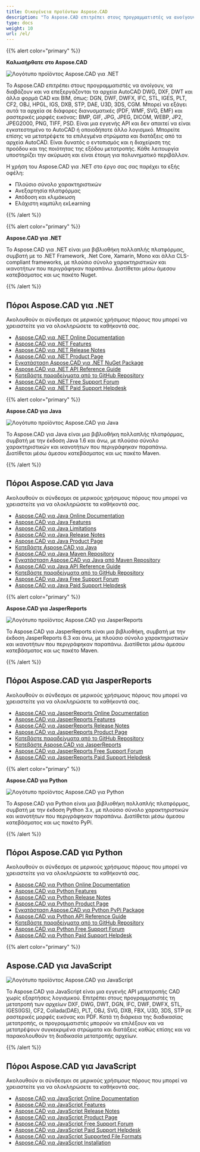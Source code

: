 ```yaml
---
title: Οικογένεια προϊόντων Aspose.CAD
description: "Το Aspose.CAD επιτρέπει στους προγραμματιστές να ανοίγουν, να διαβάζουν και να επεξεργάζονται τα αρχεία AutoCAD DWG, DXF, DWT και άλλα φορμά CAD και BIM, όπως: DGN, DWF, DWFX, IFC, STL, IGES, PLT, CF2, OBJ, HPGL, IGS, DXB, STP, DAE, U3D, 3DS, CGM"
type: docs
weight: 10
url: /el/
---
```


{{% alert color="primary" %}}

**Καλωσήρθατε στο Aspose.CAD**

![Λογότυπο προϊόντος Aspose.CAD για .NET](/_assets/_assets/home_1.png)

Το Aspose.CAD επιτρέπει στους προγραμματιστές να ανοίγουν, να διαβάζουν και να επεξεργάζονται τα αρχεία AutoCAD DWG, DXF, DWT και άλλα φορμά CAD και BIM, όπως: DGN, DWF, DWFX, IFC, STL, IGES, PLT, CF2, OBJ, HPGL, IGS, DXB, STP, DAE, U3D, 3DS, CGM. Μπορεί να εξάγει αυτά τα αρχεία σε διάφορες διανυσματικές (PDF, WMF, SVG, EMF) και ραστερικές μορφές εικόνας: BMP, GIF, JPG, JPEG, DICOM, WEBP, JP2, JPEG2000, PNG, TIFF, PSD. Είναι μια εγγενής API και δεν απαιτεί να είναι εγκατεστημένο το AutoCAD ή οποιοδήποτε άλλο λογισμικό. Μπορείτε επίσης να μετατρέψετε τα επιλεγμένα στρώματα και διατάξεις από τα αρχεία AutoCAD.
Είναι δυνατός ο εντοπισμός και η διαχείριση της προόδου και της ποιότητας της εξόδου μετατροπής. Κάθε λειτουργία υποστηρίζει την ακύρωση και είναι έτοιμη για πολυνηματικό περιβάλλον.

Η χρήση του Aspose.CAD για .NET στο έργο σας σας παρέχει τα εξής οφέλη:

- Πλούσιο σύνολο χαρακτηριστικών
- Ανεξαρτησία πλατφόρμας
- Απόδοση και κλιμάκωση
- Ελάχιστη καμπύλη εκLearning

{{% /alert %}}

{{% alert color="primary" %}}

**Aspose.CAD για .NET**

Το Aspose.CAD για .NET είναι μια βιβλιοθήκη πολλαπλής πλατφόρμας, συμβατή με το .NET Framework, .Net Core, Xamarin, Mono και άλλα CLS-compliant frameworks, με πλούσιο σύνολο χαρακτηριστικών και ικανοτήτων που περιγράφηκαν παραπάνω. Διατίθεται μέσω άμεσου κατεβάσματος και ως πακέτο Nuget.

{{% /alert %}}

## **Πόροι Aspose.CAD για .NET**

Ακολουθούν οι σύνδεσμοι σε μερικούς χρήσιμους πόρους που μπορεί να χρειαστείτε για να ολοκληρώσετε τα καθήκοντά σας.

- [Aspose.CAD για .NET Online Documentation](/el/cad/net/)
- [Aspose.CAD για .NET Features](/el/cad/net/product-overview/#advanced-api-features)
- [Aspose.CAD για .NET Release Notes](https://releases.aspose.com/cad/net/release-notes/)
- [Aspose.CAD για .NET Product Page](https://products.aspose.com/cad/net/)
- [Εγκατάσταση Aspose.CAD για .NET NuGet Package](https://www.nuget.org/packages/Aspose.CAD/)
- [Aspose.CAD για .NET API Reference Guide](https://reference.aspose.com/cad/net)
- [Κατεβάστε παραδείγματα από το GitHub Repository](https://github.com/aspose-cad/Aspose.CAD-for-.NET)
- [Aspose.CAD για .NET Free Support Forum](https://forum.aspose.com/c/cad/19)
- [Aspose.CAD για .NET Paid Support Helpdesk](https://helpdesk.aspose.com/)

{{% alert color="primary" %}}

**Aspose.CAD για Java**

![Λογότυπο προϊόντος Aspose.CAD για Java](/_assets/_assets/home_2.png)

Το Aspose.CAD για Java είναι μια βιβλιοθήκη πολλαπλής πλατφόρμας, συμβατή με την έκδοση Java 1.6 και άνω, με πλούσιο σύνολο χαρακτηριστικών και ικανοτήτων που περιγράφηκαν παραπάνω. Διατίθεται μέσω άμεσου κατεβάσματος και ως πακέτο Maven.

{{% /alert %}}

## **Πόροι Aspose.CAD για Java**

Ακολουθούν οι σύνδεσμοι σε μερικούς χρήσιμους πόρους που μπορεί να χρειαστείτε για να ολοκληρώσετε τα καθήκοντά σας.

- [Aspose.CAD για Java Online Documentation](/el/cad/java/)
- [Aspose.CAD για Java Features](/el/cad/java/product-overview/#advanced-api-features)
- [Aspose.CAD για Java Limitations](/el/cad/java/product-overview/#not-yet-supported)
- [Aspose.CAD για Java Release Notes](https://releases.aspose.com/cad/java/release-notes/)
- [Aspose.CAD για Java Product Page](https://products.aspose.com/cad/java/)
- [Κατεβάστε Aspose.CAD για Java](https://releases.aspose.com/cad/java/)
- [Aspose.CAD για Java Maven Repository](https://releases.aspose.com/java/repo/com/aspose/aspose-cad/)
- [Εγκατάσταση Aspose.CAD για Java από Maven Repository](/el/cad/java/installation/)
- [Aspose.CAD για Java API Reference Guide](https://reference.aspose.com/cad/java)
- [Κατεβάστε παραδείγματα από το GitHub Repository](https://github.com/aspose-cad/Aspose.CAD-for-Java)
- [Aspose.CAD για Java Free Support Forum](https://forum.aspose.com/c/cad/19)
- [Aspose.CAD για Java Paid Support Helpdesk](https://helpdesk.aspose.com/)

{{% alert color="primary" %}}

**Aspose.CAD για JasperReports**

![Λογότυπο προϊόντος Aspose.CAD για JasperReports](/_assets/_assets/home_3.png)

Το Aspose.CAD για JasperReports είναι μια βιβλιοθήκη, συμβατή με την έκδοση JasperReports 6.3 και άνω, με πλούσιο σύνολο χαρακτηριστικών και ικανοτήτων που περιγράφηκαν παραπάνω. Διατίθεται μέσω άμεσου κατεβάσματος και ως πακέτο Maven.

{{% /alert %}}

## **Πόροι Aspose.CAD για JasperReports**

Ακολουθούν οι σύνδεσμοι σε μερικούς χρήσιμους πόρους που μπορεί να χρειαστείτε για να ολοκληρώσετε τα καθήκοντά σας.

- [Aspose.CAD για JasperReports Online Documentation](/el/cad/jasperreports/)
- [Aspose.CAD για JasperReports Features](/el/cad/jasperreports/features-overview/)
- [Aspose.CAD για JasperReports Release Notes](https://releases.aspose.com/cad/jasperreports/release-notes/)
- [Aspose.CAD για JasperReports Product Page](https://products.aspose.com/cad/jasperreports/)
- [Κατεβάστε παραδείγματα από το GitHub Repository](https://github.com/aspose-cad/Aspose.CAD-for-JasperReports)
- [Κατεβάστε Aspose.CAD για JasperReports](https://downloads.aspose.com/cad/jasperreports)
- [Aspose.CAD για JasperReports Free Support Forum](https://forum.aspose.com/c/cad/19)
- [Aspose.CAD για JasperReports Paid Support Helpdesk](https://helpdesk.aspose.com/)

{{% alert color="primary" %}}

**Aspose.CAD για Python**

![Λογότυπο προϊόντος Aspose.CAD για Python](/_assets/_assets/home_4.png)

Το Aspose.CAD για Python είναι μια βιβλιοθήκη πολλαπλής πλατφόρμας, συμβατή με την έκδοση Python 3.x, με πλούσιο σύνολο χαρακτηριστικών και ικανοτήτων που περιγράφηκαν παραπάνω. Διατίθεται μέσω άμεσου κατεβάσματος και ως πακέτο PyPi.

{{% /alert %}}

## **Πόροι Aspose.CAD για Python**

Ακολουθούν οι σύνδεσμοι σε μερικούς χρήσιμους πόρους που μπορεί να χρειαστείτε για να ολοκληρώσετε τα καθήκοντά σας.

- [Aspose.CAD για Python Online Documentation](/el/cad/python-net/)
- [Aspose.CAD για Python Features](/el/cad/python-net/product-overview/#advanced-api-features)
- [Aspose.CAD για Python Release Notes](https://releases.aspose.com/cad/python-net/release-notes/)
- [Aspose.CAD για Python Product Page](https://products.aspose.com/cad/python-net/)
- [Εγκατάσταση Aspose.CAD για Python PyPi Package](https://pypi.org/project/aspose-cad/)
- [Aspose.CAD για Python API Reference Guide](https://reference.aspose.com/cad/python-net)
- [Κατεβάστε παραδείγματα από το GitHub Repository](https://github.com/aspose-cad/Aspose.CAD-for-Python)
- [Aspose.CAD για Python Free Support Forum](https://forum.aspose.com/c/cad/19)
- [Aspose.CAD για Python Paid Support Helpdesk](https://helpdesk.aspose.com/)

{{% alert color="primary" %}}

## **Aspose.CAD για JavaScript**

![Λογότυπο προϊόντος Aspose.CAD για JavaScript](/_assets/_assets/home_5.png)

Το Aspose.CAD για JavaScript είναι μια εγγενής API μετατροπής CAD χωρίς εξαρτήσεις λογισμικού. Επιτρέπει στους προγραμματιστές τη μετατροπή των αρχείων DXF, DWG, DWT, DGN, IFC, DWF, DWFX, STL, IGES(IGS), CF2, Collada(DAE), PLT, OBJ, SVG, DXB, FBX, U3D, 3DS, STP σε ραστερικές μορφές εικόνας και PDF.
Κατά τη διάρκεια της διαδικασίας μετατροπής, οι προγραμματιστές μπορούν να επιλέξουν και να μετατρέψουν συγκεκριμένα στρώματα και διατάξεις καθώς επίσης και να παρακολουθούν τη διαδικασία μετατροπής αρχείων.

{{% /alert %}}

## **Πόροι Aspose.CAD για JavaScript**

Ακολουθούν οι σύνδεσμοι σε μερικούς χρήσιμους πόρους που μπορεί να χρειαστείτε για να ολοκληρώσετε τα καθήκοντά σας.

- [Aspose.CAD για JavaScript Online Documentation](/el/cad/javascript-net/)
- [Aspose.CAD για JavaScript Features](/el/cad/javascript-net/features/)
- [Aspose.CAD για JavaScript Release Notes](https://releases.aspose.com/cad/javascript-net/release-notes/)
- [Aspose.CAD για JavaScript Product Page](https://products.aspose.com/cad/javascript-net/)
- [Aspose.CAD για JavaScript Free Support Forum](https://forum.aspose.com/c/cad/19)
- [Aspose.CAD για JavaScript Paid Support Helpdesk](https://helpdesk.aspose.com/)
- [Aspose.CAD για JavaScript Supported File Formats](/el/cad/javascript-net/supported-file-formats/)
- [Aspose.CAD για JavaScript Installation](/el/cad/javascript-net/installation/)
